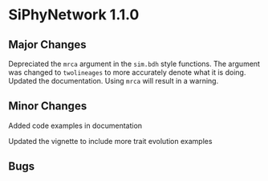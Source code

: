 # SiPhyNetwork 1.1.0

## Major Changes

Depreciated the `mrca` argument in the `sim.bdh` style functions. The argument was changed to `twolineages` to more accurately denote what it is doing. Updated the documentation. Using `mrca` will result in a warning.

## Minor Changes

Added code examples in documentation

Updated the vignette to include more trait evolution examples

## Bugs
